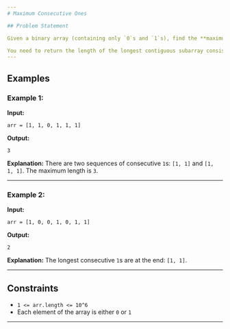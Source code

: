 ```yaml
---
# Maximum Consecutive Ones

## Problem Statement

Given a binary array (containing only `0`s and `1`s), find the **maximum number of consecutive `1`s** present in the array.

You need to return the length of the longest contiguous subarray consisting only of `1`s.
---
```


## Examples

### Example 1:

**Input:**

```
arr = [1, 1, 0, 1, 1, 1]
```

**Output:**

```
3
```

**Explanation:**
There are two sequences of consecutive `1`s: `[1, 1]` and `[1, 1, 1]`. The maximum length is `3`.

---

### Example 2:

**Input:**

```
arr = [1, 0, 0, 1, 0, 1, 1]
```

**Output:**

```
2
```

**Explanation:**
The longest consecutive `1`s are at the end: `[1, 1]`.

---

## Constraints

- `1 <= arr.length <= 10^6`
- Each element of the array is either `0` or `1`

---
